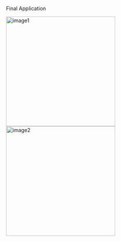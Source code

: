 Final Application

<img src="https://user-images.githubusercontent.com/93527566/175789679-1c94f161-bcf6-4f29-87f0-c7eb03b2104d.png" alt="image1" style="width:300px;"/> <img src="https://user-images.githubusercontent.com/93527566/175789684-bdce011f-a5c0-4599-8488-2400374b09b3.png" alt="image2" style="width:300px;"/>

